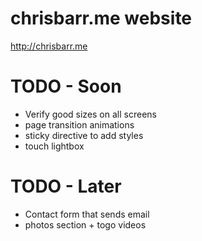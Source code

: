 # chrisbarr.me website
http://chrisbarr.me


# TODO - Soon
* Verify good sizes on all screens
* page transition animations
* sticky directive to add styles
* touch lightbox

# TODO - Later
* Contact form that sends email
* photos section + togo videos
